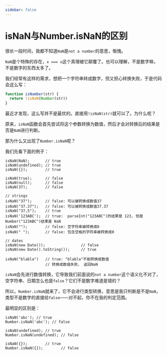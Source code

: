 ```yaml
---
sidebar: false
---
```

# isNaN与Number.isNaN的区别

很长一段时间，我都不知道`NaN`是`not a number`的意思，惭愧。

`NaN`是个特殊的存在，`x === x`这个真理被它颠覆了。也可以理解，不是数字嘛，不是数字的东西太多了。

我们经常有这样的需求，想把一个字符串转成数字，但又担心转换失败，于是代码会这么写：
``` js
function isNumber(str) {
  return !isNaN(Number(str))
}
```

最近才发现，这么写并不是最优的。直接用`!isNaN(str)`就可以了。为什么呢？

原来，`isNaN`函数会首先尝试将这个参数转换为数值，然后才会对转换后的结果是否是`NaN`进行判断。

那为什么又出现了`Number.isNaN`呢？

我们先看下面的例子：

```
isNaN(NaN);       // true
isNaN(undefined); // true
isNaN({});        // true

isNaN(true);      // false
isNaN(null);      // false
isNaN(37);        // false

// strings
isNaN("37");      // false: 可以被转换成数值37
isNaN("37.37");   // false: 可以被转换成数值37.37
isNaN("37,5");    // true
isNaN('123ABC');  // true:  parseInt("123ABC")的结果是 123, 但是Number("123ABC")结果是 NaN
isNaN("");        // false: 空字符串被转换成0
isNaN(" ");       // false: 包含空格的字符串被转换成0

// dates
isNaN(new Date());                // false
isNaN(new Date().toString());     // true

isNaN("blabla")   // true: "blabla"不能转换成数值
                  // 转换成数值失败， 返回NaN
```
`isNaN`会先进行数值转换，它导致我们前面说的`not a number`这个语义化不对了，空字符串、日期怎么也是`false`？它们不是数字难道是错的？

所以，`Number.isNaN`就来了，它不会进行类型转换，意思是我只判断是不是`NaN`，类型不是数字的直接给`false`——对不起，你不在我的判定范围。

最明显的区别是：

```
isNaN('abc'); // true
Number.isNaN('abc'); // false

isNaN(undefined); // true
Number.isNaN(undefined); // false

isNaN({});        // true
Number.isNaN({});        // false
```

